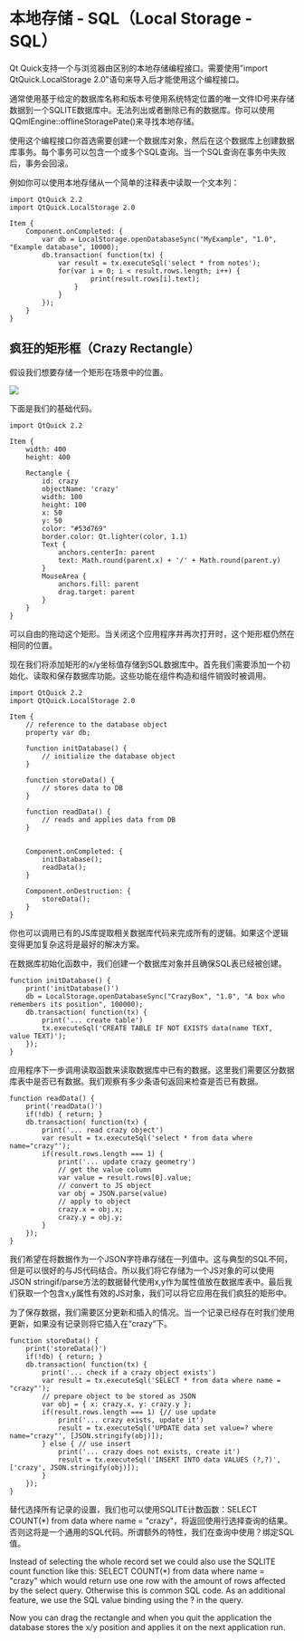 # 本地存储 - SQL（Local Storage - SQL）

Qt Quick支持一个与浏览器由区别的本地存储编程接口。需要使用"import QtQuick.LocalStorage 2.0"语句来导入后才能使用这个编程接口。

通常使用基于给定的数据库名称和版本号使用系统特定位置的唯一文件ID号来存储数据到一个SQLITE数据库中。无法列出或者删除已有的数据库。你可以使用QQmlEngine::offlineStoragePate()来寻找本地存储。

使用这个编程接口你首选需要创建一个数据库对象，然后在这个数据库上创建数据库事务。每个事务可以包含一个或多个SQL查询。当一个SQL查询在事务中失败后，事务会回滚。

例如你可以使用本地存储从一个简单的注释表中读取一个文本列：

```
import QtQuick 2.2
import QtQuick.LocalStorage 2.0

Item {
    Component.onCompleted: {
        var db = LocalStorage.openDatabaseSync("MyExample", "1.0", "Example database", 10000);
        db.transaction( function(tx) {
            var result = tx.executeSql('select * from notes');
            for(var i = 0; i < result.rows.length; i++) {
                    print(result.rows[i].text);
                }
            }
        });
    }
}
```

## 疯狂的矩形框（Crazy Rectangle）

假设我们想要存储一个矩形在场景中的位置。

![](http://qmlbook.github.io/_images/crazy_rect.png)

下面是我们的基础代码。

```
import QtQuick 2.2

Item {
    width: 400
    height: 400

    Rectangle {
        id: crazy
        objectName: 'crazy'
        width: 100
        height: 100
        x: 50
        y: 50
        color: "#53d769"
        border.color: Qt.lighter(color, 1.1)
        Text {
            anchors.centerIn: parent
            text: Math.round(parent.x) + '/' + Math.round(parent.y)
        }
        MouseArea {
            anchors.fill: parent
            drag.target: parent
        }
    }
}
```

可以自由的拖动这个矩形。当关闭这个应用程序并再次打开时，这个矩形框仍然在相同的位置。

现在我们将添加矩形的x/y坐标值存储到SQL数据库中。首先我们需要添加一个初始化、读取和保存数据库功能。这些功能在组件构造和组件销毁时被调用。

```
import QtQuick 2.2
import QtQuick.LocalStorage 2.0

Item {
    // reference to the database object
    property var db;

    function initDatabase() {
        // initialize the database object
    }

    function storeData() {
        // stores data to DB
    }

    function readData() {
        // reads and applies data from DB
    }


    Component.onCompleted: {
        initDatabase();
        readData();
    }

    Component.onDestruction: {
        storeData();
    }
}
```

你也可以调用已有的JS库提取相关数据库代码来完成所有的逻辑。如果这个逻辑变得更加复杂这将是最好的解决方案。

在数据库初始化函数中，我们创建一个数据库对象并且确保SQL表已经被创建。

```
function initDatabase() {
    print('initDatabase()')
    db = LocalStorage.openDatabaseSync("CrazyBox", "1.0", "A box who remembers its position", 100000);
    db.transaction( function(tx) {
        print('... create table')
        tx.executeSql('CREATE TABLE IF NOT EXISTS data(name TEXT, value TEXT)');
    });
}
```

应用程序下一步调用读取函数来读取数据库中已有的数据。这里我们需要区分数据库表中是否已有数据。我们观察有多少条语句返回来检查是否已有数据。

```
function readData() {
    print('readData()')
    if(!db) { return; }
    db.transaction( function(tx) {
        print('... read crazy object')
        var result = tx.executeSql('select * from data where name="crazy"');
        if(result.rows.length === 1) {
            print('... update crazy geometry')
            // get the value column
            var value = result.rows[0].value;
            // convert to JS object
            var obj = JSON.parse(value)
            // apply to object
            crazy.x = obj.x;
            crazy.y = obj.y;
        }
    });
}
```

我们希望在将数据作为一个JSON字符串存储在一列值中。这与典型的SQL不同，但是可以很好的与JS代码结合。所以我们将它存储为一个JS对象的可以使用JSON stringif/parse方法的数据替代使用x,y作为属性值放在数据库表中。最后我们获取一个包含x,y属性有效的JS对象，我们可以将它应用在我们疯狂的矩形中。

为了保存数据，我们需要区分更新和插入的情况。当一个记录已经存在时我们使用更新，如果没有记录则将它插入在“crazy”下。

```
function storeData() {
    print('storeData()')
    if(!db) { return; }
    db.transaction( function(tx) {
        print('... check if a crazy object exists')
        var result = tx.executeSql('SELECT * from data where name = "crazy"');
        // prepare object to be stored as JSON
        var obj = { x: crazy.x, y: crazy.y };
        if(result.rows.length === 1) {// use update
            print('... crazy exists, update it')
            result = tx.executeSql('UPDATE data set value=? where name="crazy"', [JSON.stringify(obj)]);
        } else { // use insert
            print('... crazy does not exists, create it')
            result = tx.executeSql('INSERT INTO data VALUES (?,?)', ['crazy', JSON.stringify(obj)]);
        }
    });
}
```

替代选择所有记录的设置，我们也可以使用SQLITE计数函数：SELECT COUNT(*) from data where name = "crazy"，将返回使用行选择查询的结果。否则这将是一个通用的SQL代码。所谓额外的特性，我们在查询中使用？绑定SQL值。


Instead of selecting the whole record set we could also use the SQLITE count function like this: SELECT COUNT(*) from data where name = "crazy" which would return use one row with the amount of rows affected by the select query. Otherwise this is common SQL code. As an additional feature, we use the SQL value binding using the ? in the query.

Now you can drag the rectangle and when you quit the application the database stores the x/y position and applies it on the next application run.




